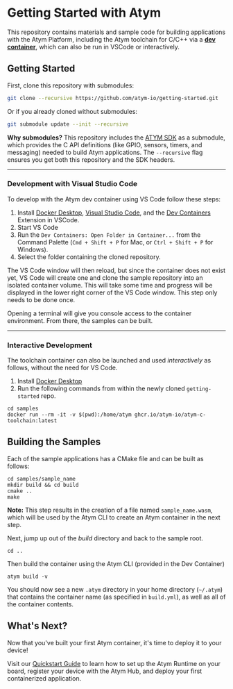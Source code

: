 Getting Started with Atym
==========================
This repository contains materials and sample code for building applications with the Atym Platform, including the Atym toolchain for C/C++ via a **[dev container](https://code.visualstudio.com/docs/remote/containers-tutorial)**, which can also be run in VSCode or interactively.

## Getting Started

First, clone this repository with submodules:
```bash
git clone --recursive https://github.com/atym-io/getting-started.git
```
Or if you already cloned without submodules:
```bash
git submodule update --init --recursive
```

**Why submodules?** This repository includes the [ATYM SDK](https://github.com/atym-io/atym-sdk) as a submodule, which provides the C API definitions (like GPIO, sensors, timers, and messaging) needed to build Atym applications. The `--recursive` flag ensures you get both this repository and the SDK headers.

---

### Development with Visual Studio Code
To develop with the Atym dev container using VS Code follow these steps:
1. Install [Docker Desktop](https://www.docker.com/products/docker-desktop/), [Visual Studio Code](https://code.visualstudio.com/), and the [Dev Containers](https://marketplace.visualstudio.com/items?itemName=ms-vscode-remote.remote-containers) Extension in VSCode.
2. Start VS Code
3. Run the `Dev Containers: Open Folder in Container...` from the Command Palette (`Cmd + Shift + P` for Mac, or `Ctrl + Shift + P` for Windows).
4. Select the folder containing the cloned repository.

The VS Code window will then reload, but since the container does not exist yet, VS Code will create one and clone the sample repository into an isolated container volume. This will take some time and progress will be displayed in the lower right corner of the VS Code window. This step only needs to be done once.

Opening a terminal will give you console access to the container environment. From there, the samples can be built. 

---

### Interactive Development
The toolchain container can also be launched and used *interactively* as follows, without the need for VS Code.
1. Install [Docker Desktop](https://www.docker.com/products/docker-desktop/)
2. Run the following commands from within the newly cloned `getting-started` repo.
```
cd samples
docker run --rm -it -v $(pwd):/home/atym ghcr.io/atym-io/atym-c-toolchain:latest
```

## Building the Samples
Each of the sample applications has a CMake file and can be built as follows:
```
cd samples/sample_name
mkdir build && cd build
cmake ..
make
```
**Note:** This step results in the creation of a file named `sample_name.wasm`, which will be used by the Atym CLI to create an Atym container in the next step.

Next, jump up out of the *build* directory and back to the sample root.
```
cd ..
```
Then build the container using the Atym CLI (provided in the Dev Container)
```
atym build -v
```
You should now see a new `.atym` directory in your home directory (`~/.atym`) that contains the container name (as specified in `build.yml`), as well as all of the container contents.

## What's Next?
Now that you've built your first Atym container, it's time to deploy it to your device! 

Visit our [Quickstart Guide](https://docs.atym.io/quickstart) to learn how to set up the Atym Runtime on your board, register your device with the Atym Hub, and deploy your first containerized application. 

